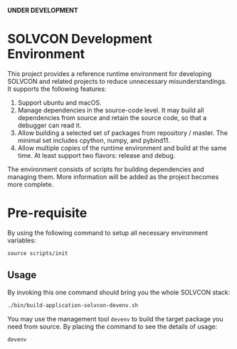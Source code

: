 **UNDER DEVELOPMENT**

# SOLVCON Development Environment

This project provides a reference runtime environment for developing SOLVCON
and related projects to reduce unnecessary misunderstandings.  It supports the
following features:

1. Support ubuntu and macOS.
2. Manage dependencies in the source-code level.  It may build all dependencies
   from source and retain the source code, so that a debugger can read it.
3. Allow building a selected set of packages from repository / master.  The
   minimal set includes cpython, numpy, and pybind11.
4. Allow multiple copies of the runtime environment and build at the same time.
   At least support two flavors: release and debug.

The environment consists of scripts for building dependencies and managing
them.  More information will be added as the project becomes more complete.


# Pre-requisite

By using the following command to setup all necessary environment variables:

```
source scripts/init
```


## Usage

By invoking this one command should bring you the whole SOLVCON stack:

```bash
./bin/build-application-solvcon-devenv.sh
```

You may use the management tool `devenv` to build the target package you need from source.
By placing the command to see the details of usage:

```
devenv
```


<!-- vim: set ff=unix ft=markdown fenc=utf8 sw=2 tw=79: -->
